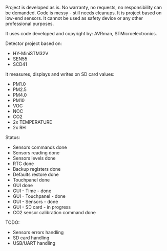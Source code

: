 Project is developed as is. No warranty, no requests, no responsibility can be demanded.
Code is messy - still needs cleanups. 
It is project based on low-end sensors. It cannot be used as safety device or any other professional purposes. 

It uses code developed and copyright by: AVRman, STMicroelectronics. 

Detector project based on:
- HY-MiniSTM32V
- SEN55
- SCD41

It measures, displays and writes on SD card values:
- PM1.0
- PM2.5
- PM4.0
- PM10
- VOC
- NOC
- CO2
- 2x TEMPERATURE
- 2x RH

Status:
- Sensors commands done
- Sensors reading done
- Sensors levels done
- RTC done
- Backup registers done
- Defaults restore done
- Touchpanel done
- GUI done
- GUI - Time - done
- GUI - Touchpanel - done
- GUI - Sensors - done
- GUI - SD card - in progress
- CO2 sensor calibration command done

TODO:
- Sensors errors handling
- SD card handling
- USB/UART handling

